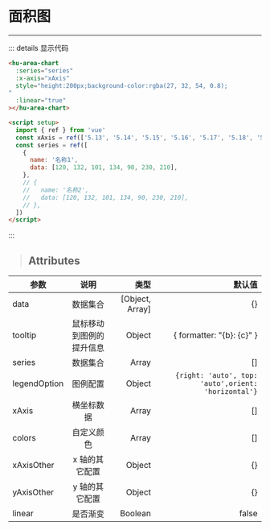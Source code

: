 # 面积图

---

<hu-area-chart :series="series" :x-axis="xAxis" style="height:200px;background-color:rgba(27, 32, 54, 0.8);
" :linear="true"></hu-area-chart>

<script setup>
import {ref} from "vue"
const xAxis =ref( ['5.13', '5.14', '5.15', '5.16', '5.17', '5.18', '5.19'])
const series =ref([
        {
          name: '名称1',
          data: [120, 132, 101, 134, 90, 230, 210],
        },
        // {
        //   name: '名称2',
        //   data: [120, 132, 101, 134, 90, 230, 210],
        // },
      ]) 
</script>

::: details 显示代码

```html
<hu-area-chart
  :series="series"
  :x-axis="xAxis"
  style="height:200px;background-color:rgba(27, 32, 54, 0.8);
"
  :linear="true"
></hu-area-chart>

<script setup>
  import { ref } from 'vue'
  const xAxis = ref(['5.13', '5.14', '5.15', '5.16', '5.17', '5.18', '5.19'])
  const series = ref([
    {
      name: '名称1',
      data: [120, 132, 101, 134, 90, 230, 210],
    },
    // {
    //   name: '名称2',
    //   data: [120, 132, 101, 134, 90, 230, 210],
    // },
  ])
</script>
```

:::

> ## Attributes

| 参数         |           说明           |            类型 |                                              默认值 |
| ------------ | :----------------------: | --------------: | --------------------------------------------------: |
| data         |         数据集合         | [Object, Array] |                                                  {} |
| tooltip      | 鼠标移动到图例的提升信息 |          Object |                           { formatter: "{b}: {c}" } |
| series       |         数据集合         |           Array |                                                  [] |
| legendOption |         图例配置         |          Object | `{right: 'auto', top: 'auto',orient: 'horizontal'}` |
| xAxis        |        横坐标数据        |           Array |                                                  [] |
| colors       |        自定义颜色        |           Array |                                                  [] |
| xAxisOther   |      x 轴的其它配置      |          Object |                                                  {} |
| yAxisOther   |      y 轴的其它配置      |          Object |                                                  {} |
| linear       |         是否渐变         |         Boolean |                                               false |
